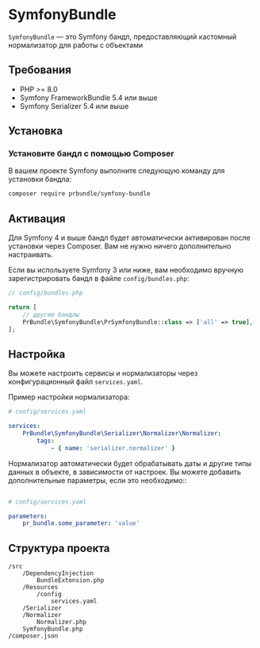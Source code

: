 # SymfonyBundle

`SymfonyBundle` — это Symfony бандл, предоставляющий кастомный нормализатор для работы с объектами

## Требования

- PHP >= 8.0
- Symfony FrameworkBundle 5.4 или выше
- Symfony Serializer 5.4 или выше

## Установка

### Установите бандл с помощью Composer

В вашем проекте Symfony выполните следующую команду для установки бандла:

```bash
composer require prbundle/symfony-bundle
```

## Активация

Для Symfony 4 и выше бандл будет автоматически активирован после установки через Composer. Вам не нужно ничего дополнительно настраивать.

Если вы используете Symfony 3 или ниже, вам необходимо вручную зарегистрировать бандл в файле `config/bundles.php`:

```php
// config/bundles.php

return [
    // другие бандлы
    PrBundle\SymfonyBundle\PrSymfonyBundle::class => ['all' => true],
];
```

## Настройка

Вы можете настроить сервисы и нормализаторы через конфигурационный файл `services.yaml`.

Пример настройки нормализатора:

```yaml
# config/services.yaml

services:
    PrBundle\SymfonyBundle\Serializer\Normalizer\Normalizer:
        tags:
            - { name: 'serializer.normalizer' }
```

Нормализатор автоматически будет обрабатывать даты и другие типы данных в объекте, в зависимости от настроек. Вы можете добавить дополнительные параметры, если это необходимо::
```yaml

# config/services.yaml

parameters:
    pr_bundle.some_parameter: 'value'
```

## Структура проекта

```
/src
    /DependencyInjection
        BundleExtension.php
    /Resources
        /config
            services.yaml
    /Serializer
	/Normalizer
	    Normalizer.php
    SymfonyBundle.php
/composer.json
```